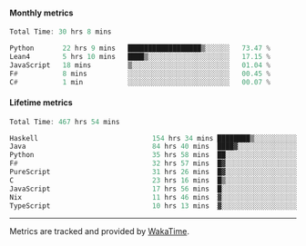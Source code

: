 #### Monthly metrics
<!--START_SECTION:wakamonthly-->

```asm
Total Time: 30 hrs 8 mins

Python       22 hrs 9 mins   ██████████████████▒░░░░░░   73.47 %
Lean4        5 hrs 10 mins   ████▒░░░░░░░░░░░░░░░░░░░░   17.15 %
JavaScript   18 mins         ▒░░░░░░░░░░░░░░░░░░░░░░░░   01.04 %
F#           8 mins          ░░░░░░░░░░░░░░░░░░░░░░░░░   00.45 %
C#           1 min           ░░░░░░░░░░░░░░░░░░░░░░░░░   00.07 %
```

<!--END_SECTION:wakamonthly-->
#### Lifetime metrics
<!--START_SECTION:wakalifetime-->

```asm
Total Time: 467 hrs 54 mins

Haskell                            154 hrs 34 mins ████████▒░░░░░░░░░░░░░░░░   32.94 %
Java                               84 hrs 40 mins  ████▓░░░░░░░░░░░░░░░░░░░░   18.05 %
Python                             35 hrs 58 mins  ██░░░░░░░░░░░░░░░░░░░░░░░   07.67 %
F#                                 32 hrs 57 mins  █▓░░░░░░░░░░░░░░░░░░░░░░░   07.03 %
PureScript                         31 hrs 26 mins  █▓░░░░░░░░░░░░░░░░░░░░░░░   06.70 %
C                                  23 hrs 16 mins  █▒░░░░░░░░░░░░░░░░░░░░░░░   04.96 %
JavaScript                         17 hrs 56 mins  █░░░░░░░░░░░░░░░░░░░░░░░░   03.82 %
Nix                                11 hrs 46 mins  ▓░░░░░░░░░░░░░░░░░░░░░░░░   02.51 %
TypeScript                         10 hrs 13 mins  ▓░░░░░░░░░░░░░░░░░░░░░░░░   02.18 %
```

<!--END_SECTION:wakalifetime-->

---

Metrics are tracked and provided by [WakaTime](https://github.com/athul/waka-readme).
